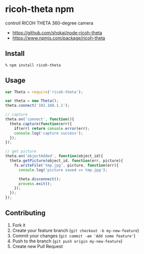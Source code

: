 # ricoh-theta npm
controll RICOH THETA 360-degree camera

- https://github.com/shokai/node-ricoh-theta
- https://www.npmjs.com/package/ricoh-theta


## Install

    % npm install ricoh-theta


## Usage

```javascript
var Theta = require('ricoh-theta');

var theta = new Theta();
theta.connect('192.168.1.1');

// capture
theta.on('connect', function(){
  theta.capture(function(err){
    if(err) return console.error(err);
    console.log('capture success');
  });
});

// get picture
theta.on('objectAdded', function(object_id){
  theta.getPicture(object_id, function(err, picture){
    fs.writeFile('tmp.jpg', picture, function(err){
      console.log('picture saved => tmp.jpg');

      theta.disconnect();
      process.exit();
    });
  });
});
```


Contributing
------------
1. Fork it
2. Create your feature branch (`git checkout -b my-new-feature`)
3. Commit your changes (`git commit -am 'Add some feature'`)
4. Push to the branch (`git push origin my-new-feature`)
5. Create new Pull Request
